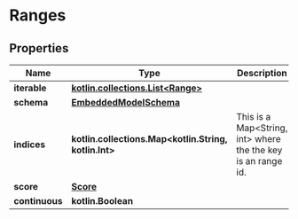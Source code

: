 
# Ranges

## Properties
Name | Type | Description | Notes
------------ | ------------- | ------------- | -------------
**iterable** | [**kotlin.collections.List&lt;Range&gt;**](Range) |  | 
**schema** | [**EmbeddedModelSchema**](EmbeddedModelSchema) |  |  [optional]
**indices** | **kotlin.collections.Map&lt;kotlin.String, kotlin.Int&gt;** | This is a Map&lt;String, int&gt; where the the key is an range id. |  [optional]
**score** | [**Score**](Score) |  |  [optional]
**continuous** | **kotlin.Boolean** |  |  [optional]



